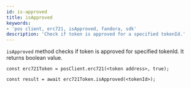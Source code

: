 ```yaml
---
id: is-approved 
title: isApproved
keywords: 
- 'pos client, erc721, isApproved, fandora, sdk'
description: 'Check if token is approved for a specified tokenId.'
---
```


`isApproved` method checks if token is approved for specified tokenId. It returns boolean value.

```
const erc721Token = posClient.erc721(<token address>, true);

const result = await erc721Token.isApproved(<tokenId>);

```
